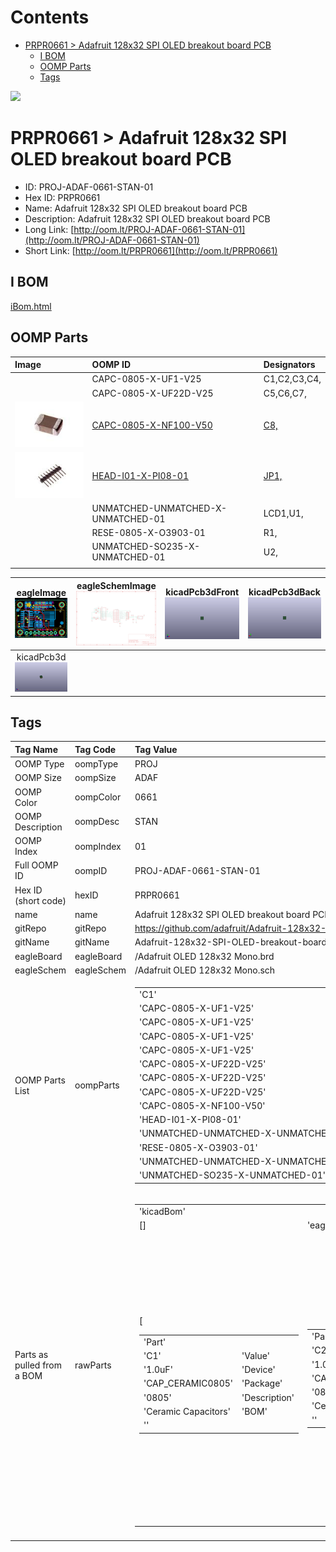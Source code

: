 



Contents
========

* [PRPR0661 > Adafruit 128x32 SPI OLED breakout board PCB](#prpr0661--adafruit-128x32-spi-oled-breakout-board-pcb)
	* [I BOM](#i-bom)
	* [OOMP Parts](#oomp-parts)
	* [Tags](#tags)
  
![][im]
# PRPR0661 > Adafruit 128x32 SPI OLED breakout board PCB

- ID: PROJ-ADAF-0661-STAN-01
- Hex ID: PRPR0661
- Name: Adafruit 128x32 SPI OLED breakout board PCB
- Description: Adafruit 128x32 SPI OLED breakout board PCB
- Long Link: [http://oom.lt/PROJ-ADAF-0661-STAN-01](http://oom.lt/PROJ-ADAF-0661-STAN-01)
- Short Link: [http://oom.lt/PRPR0661](http://oom.lt/PRPR0661)

## I BOM
  
[iBom.html](https://htmlpreview.github.io/?https://github.com/oomlout/oomlout_OOMP_projects/blob/main/PROJ/ADAF/0661/STAN/01ibom.html)
## OOMP Parts
  

|Image|OOMP ID|Designators|
| :--- | :--- | :--- |
|![]()|CAPC-0805-X-UF1-V25|C1,C2,C3,C4,|
|![]()|CAPC-0805-X-UF22D-V25|C5,C6,C7,|
|[![](https://raw.githubusercontent.com/oomlout/oomlout_OOMP_parts_V2/main/CAPC/0805/X/NF100/V50/image_140.jpg)](https://github.com/oomlout/oomlout_OOMP_parts_V2/tree/main/CAPC/0805/X/NF100/V50/)|[CAPC-0805-X-NF100-V50](https://github.com/oomlout/oomlout_OOMP_parts_V2/tree/main/CAPC/0805/X/NF100/V50/)|[C8,](https://github.com/oomlout/oomlout_OOMP_parts_V2/tree/main/CAPC/0805/X/NF100/V50/)|
|[![](https://raw.githubusercontent.com/oomlout/oomlout_OOMP_parts_V2/main/HEAD/I01/X/PI08/01/image_140.jpg)](https://github.com/oomlout/oomlout_OOMP_parts_V2/tree/main/HEAD/I01/X/PI08/01/)|[HEAD-I01-X-PI08-01](https://github.com/oomlout/oomlout_OOMP_parts_V2/tree/main/HEAD/I01/X/PI08/01/)|[JP1,](https://github.com/oomlout/oomlout_OOMP_parts_V2/tree/main/HEAD/I01/X/PI08/01/)|
|![]()|UNMATCHED-UNMATCHED-X-UNMATCHED-01|LCD1,U1,|
|![]()|RESE-0805-X-O3903-01|R1,|
|![]()|UNMATCHED-SO235-X-UNMATCHED-01|U2,|
||||
  

|eagleImage<br>[![](https://raw.githubusercontent.com/oomlout/oomlout_OOMP_projects_V2/main/PROJ/ADAF/0661/STAN/01/eagleImage_140.png)](https://github.com/oomlout/oomlout_OOMP_projects_V2/tree/main/PROJ/ADAF/0661/STAN/01/eagleImage.png)|eagleSchemImage<br>[![](https://raw.githubusercontent.com/oomlout/oomlout_OOMP_projects_V2/main/PROJ/ADAF/0661/STAN/01/eagleSchemImage_140.png)](https://github.com/oomlout/oomlout_OOMP_projects_V2/tree/main/PROJ/ADAF/0661/STAN/01/eagleSchemImage.png)|kicadPcb3dFront<br>[![](https://raw.githubusercontent.com/oomlout/oomlout_OOMP_projects_V2/main/PROJ/ADAF/0661/STAN/01/kicadPcb3dFront_140.png)](https://github.com/oomlout/oomlout_OOMP_projects_V2/tree/main/PROJ/ADAF/0661/STAN/01/kicadPcb3dFront.png)|kicadPcb3dBack<br>[![](https://raw.githubusercontent.com/oomlout/oomlout_OOMP_projects_V2/main/PROJ/ADAF/0661/STAN/01/kicadPcb3dBack_140.png)](https://github.com/oomlout/oomlout_OOMP_projects_V2/tree/main/PROJ/ADAF/0661/STAN/01/kicadPcb3dBack.png)|
| :---: | :---: | :---: | :---: |
|kicadPcb3d<br>[![](https://raw.githubusercontent.com/oomlout/oomlout_OOMP_projects_V2/main/PROJ/ADAF/0661/STAN/01/kicadPcb3d_140.png)](https://github.com/oomlout/oomlout_OOMP_projects_V2/tree/main/PROJ/ADAF/0661/STAN/01/kicadPcb3d.png)||||

## Tags
  

|Tag Name|Tag Code|Tag Value|
| :--- | :--- | :--- |
|OOMP Type|oompType|PROJ|
|OOMP Size|oompSize|ADAF|
|OOMP Color|oompColor|0661|
|OOMP Description|oompDesc|STAN|
|OOMP Index|oompIndex|01|
|Full OOMP ID|oompID|PROJ-ADAF-0661-STAN-01|
|Hex ID (short code)|hexID|PRPR0661|
|name|name|Adafruit 128x32 SPI OLED breakout board PCB|
|gitRepo|gitRepo|https://github.com/adafruit/Adafruit-128x32-SPI-OLED-breakout-board-PCB|
|gitName|gitName|Adafruit-128x32-SPI-OLED-breakout-board-PCB|
|eagleBoard|eagleBoard|/Adafruit OLED 128x32 Mono.brd|
|eagleSchem|eagleSchem|/Adafruit OLED 128x32 Mono.sch|
|OOMP Parts List|oompParts|<table><tr><td>'C1'</td></tr><tr><td> 'CAPC-0805-X-UF1-V25'</td><td> 'C2'</td></tr><tr><td> 'CAPC-0805-X-UF1-V25'</td><td> 'C3'</td></tr><tr><td> 'CAPC-0805-X-UF1-V25'</td><td> 'C4'</td></tr><tr><td> 'CAPC-0805-X-UF1-V25'</td><td> 'C5'</td></tr><tr><td> 'CAPC-0805-X-UF22D-V25'</td><td> 'C6'</td></tr><tr><td> 'CAPC-0805-X-UF22D-V25'</td><td> 'C7'</td></tr><tr><td> 'CAPC-0805-X-UF22D-V25'</td><td> 'C8'</td></tr><tr><td> 'CAPC-0805-X-NF100-V50'</td><td> 'JP1'</td></tr><tr><td> 'HEAD-I01-X-PI08-01'</td><td> 'LCD1'</td></tr><tr><td> 'UNMATCHED-UNMATCHED-X-UNMATCHED-01'</td><td> 'R1'</td></tr><tr><td> 'RESE-0805-X-O3903-01'</td><td> 'U1'</td></tr><tr><td> 'UNMATCHED-UNMATCHED-X-UNMATCHED-01'</td><td> 'U2'</td></tr><tr><td> 'UNMATCHED-SO235-X-UNMATCHED-01'</td></tr></table>|
|Parts as pulled from a BOM|rawParts|<table><tr><td>'kicadBom'</td></tr><tr><td> []</td><td> 'eagleBom'</td></tr><tr><td> [<table><tr><td>'Part'</td></tr><tr><td> 'C1'</td><td> 'Value'</td></tr><tr><td> '1.0uF'</td><td> 'Device'</td></tr><tr><td> 'CAP_CERAMIC0805'</td><td> 'Package'</td></tr><tr><td> '0805'</td><td> 'Description'</td></tr><tr><td> 'Ceramic Capacitors'</td><td> 'BOM'</td></tr><tr><td> ''</td></tr></table></td><td> <table><tr><td>'Part'</td></tr><tr><td> 'C2'</td><td> 'Value'</td></tr><tr><td> '1.0uF'</td><td> 'Device'</td></tr><tr><td> 'CAP_CERAMIC0805'</td><td> 'Package'</td></tr><tr><td> '0805'</td><td> 'Description'</td></tr><tr><td> 'Ceramic Capacitors'</td><td> 'BOM'</td></tr><tr><td> ''</td></tr></table></td><td> <table><tr><td>'Part'</td></tr><tr><td> 'C3'</td><td> 'Value'</td></tr><tr><td> '1.0uF'</td><td> 'Device'</td></tr><tr><td> 'CAP_CERAMIC0805'</td><td> 'Package'</td></tr><tr><td> '0805'</td><td> 'Description'</td></tr><tr><td> 'Ceramic Capacitors'</td><td> 'BOM'</td></tr><tr><td> ''</td></tr></table></td><td> <table><tr><td>'Part'</td></tr><tr><td> 'C4'</td><td> 'Value'</td></tr><tr><td> '1.0uF'</td><td> 'Device'</td></tr><tr><td> 'CAP_CERAMIC0805'</td><td> 'Package'</td></tr><tr><td> '0805'</td><td> 'Description'</td></tr><tr><td> 'Ceramic Capacitors'</td><td> 'BOM'</td></tr><tr><td> ''</td></tr></table></td><td> <table><tr><td>'Part'</td></tr><tr><td> 'C5'</td><td> 'Value'</td></tr><tr><td> '2.2uF'</td><td> 'Device'</td></tr><tr><td> 'CAP_CERAMIC0805'</td><td> 'Package'</td></tr><tr><td> '0805'</td><td> 'Description'</td></tr><tr><td> 'Ceramic Capacitors'</td><td> 'BOM'</td></tr><tr><td> ''</td></tr></table></td><td> <table><tr><td>'Part'</td></tr><tr><td> 'C6'</td><td> 'Value'</td></tr><tr><td> '2.2uF'</td><td> 'Device'</td></tr><tr><td> 'CAP_CERAMIC0805'</td><td> 'Package'</td></tr><tr><td> '0805'</td><td> 'Description'</td></tr><tr><td> 'Ceramic Capacitors'</td><td> 'BOM'</td></tr><tr><td> ''</td></tr></table></td><td> <table><tr><td>'Part'</td></tr><tr><td> 'C7'</td><td> 'Value'</td></tr><tr><td> '2.2uF'</td><td> 'Device'</td></tr><tr><td> 'CAP_CERAMIC0805'</td><td> 'Package'</td></tr><tr><td> '0805'</td><td> 'Description'</td></tr><tr><td> 'Ceramic Capacitors'</td><td> 'BOM'</td></tr><tr><td> ''</td></tr></table></td><td> <table><tr><td>'Part'</td></tr><tr><td> 'C8'</td><td> 'Value'</td></tr><tr><td> '0.1uF'</td><td> 'Device'</td></tr><tr><td> 'CAP_CERAMIC0805'</td><td> 'Package'</td></tr><tr><td> '0805'</td><td> 'Description'</td></tr><tr><td> 'Ceramic Capacitors'</td><td> 'BOM'</td></tr><tr><td> ''</td></tr></table></td><td> <table><tr><td>'Part'</td></tr><tr><td> 'JP1'</td><td> 'Value'</td></tr><tr><td> ''</td><td> 'Device'</td></tr><tr><td> 'HEADER-1X876MIL'</td><td> 'Package'</td></tr><tr><td> '1X08_ROUND_76'</td><td> 'Description'</td></tr><tr><td> 'PIN HEADER'</td><td> 'BOM'</td></tr><tr><td> ''</td></tr></table></td><td> <table><tr><td>'Part'</td></tr><tr><td> 'LCD1'</td><td> 'Value'</td></tr><tr><td> 'UG-2832HSWEG04'</td><td> 'Device'</td></tr><tr><td> 'OLED_UG-2832HSWEG04WRAPAROUND'</td><td> 'Package'</td></tr><tr><td> 'UG-2832HSWEG04_WRAPAROUND'</td><td> 'Description'</td></tr><tr><td> '128x32 SPI 0.91 Monochrome OLED Display'</td><td> 'BOM'</td></tr><tr><td> ''</td></tr></table></td><td> <table><tr><td>'Part'</td></tr><tr><td> 'R1'</td><td> 'Value'</td></tr><tr><td> '390K'</td><td> 'Device'</td></tr><tr><td> 'RESISTOR0805'</td><td> 'Package'</td></tr><tr><td> '0805'</td><td> 'Description'</td></tr><tr><td> 'Resistors'</td><td> 'BOM'</td></tr><tr><td> ''</td></tr></table></td><td> <table><tr><td>'Part'</td></tr><tr><td> 'U$2'</td><td> 'Value'</td></tr><tr><td> 'MOUNTINGHOLE2.0'</td><td> 'Device'</td></tr><tr><td> 'MOUNTINGHOLE2.0'</td><td> 'Package'</td></tr><tr><td> 'MOUNTINGHOLE_2.0_PLATED'</td><td> 'Description'</td></tr><tr><td> 'Mounting Hole'</td><td> 'BOM'</td></tr><tr><td> ''</td></tr></table></td><td> <table><tr><td>'Part'</td></tr><tr><td> 'U$3'</td><td> 'Value'</td></tr><tr><td> 'MOUNTINGHOLE2.0'</td><td> 'Device'</td></tr><tr><td> 'MOUNTINGHOLE2.0'</td><td> 'Package'</td></tr><tr><td> 'MOUNTINGHOLE_2.0_PLATED'</td><td> 'Description'</td></tr><tr><td> 'Mounting Hole'</td><td> 'BOM'</td></tr><tr><td> ''</td></tr></table></td><td> <table><tr><td>'Part'</td></tr><tr><td> 'U$4'</td><td> 'Value'</td></tr><tr><td> 'MOUNTINGHOLE2.0'</td><td> 'Device'</td></tr><tr><td> 'MOUNTINGHOLE2.0'</td><td> 'Package'</td></tr><tr><td> 'MOUNTINGHOLE_2.0_PLATED'</td><td> 'Description'</td></tr><tr><td> 'Mounting Hole'</td><td> 'BOM'</td></tr><tr><td> ''</td></tr></table></td><td> <table><tr><td>'Part'</td></tr><tr><td> 'U$5'</td><td> 'Value'</td></tr><tr><td> 'MOUNTINGHOLE2.0'</td><td> 'Device'</td></tr><tr><td> 'MOUNTINGHOLE2.0'</td><td> 'Package'</td></tr><tr><td> 'MOUNTINGHOLE_2.0_PLATED'</td><td> 'Description'</td></tr><tr><td> 'Mounting Hole'</td><td> 'BOM'</td></tr><tr><td> ''</td></tr></table></td><td> <table><tr><td>'Part'</td></tr><tr><td> 'U$6'</td><td> 'Value'</td></tr><tr><td> 'FIDUCIAL'</td><td> 'Device'</td></tr><tr><td> 'FIDUCIAL'</td><td> 'Package'</td></tr><tr><td> 'FIDUCIAL_1MM'</td><td> 'Description'</td></tr><tr><td> 'For use by pick and place machines to calibrate the vision/machine</td><td> 1mm'</td><td> 'BOM'</td></tr><tr><td> ''</td></tr></table></td><td> <table><tr><td>'Part'</td></tr><tr><td> 'U$7'</td><td> 'Value'</td></tr><tr><td> 'FIDUCIAL'</td><td> 'Device'</td></tr><tr><td> 'FIDUCIAL'</td><td> 'Package'</td></tr><tr><td> 'FIDUCIAL_1MM'</td><td> 'Description'</td></tr><tr><td> 'For use by pick and place machines to calibrate the vision/machine</td><td> 1mm'</td><td> 'BOM'</td></tr><tr><td> ''</td></tr></table></td><td> <table><tr><td>'Part'</td></tr><tr><td> 'U1'</td><td> 'Value'</td></tr><tr><td> '74HC4050D'</td><td> 'Device'</td></tr><tr><td> '74HC4050D'</td><td> 'Package'</td></tr><tr><td> 'SOIC16'</td><td> 'Description'</td></tr><tr><td> '6-channel level shifter'</td><td> 'BOM'</td></tr><tr><td> ''</td></tr></table></td><td> <table><tr><td>'Part'</td></tr><tr><td> 'U2'</td><td> 'Value'</td></tr><tr><td> ''</td><td> 'Device'</td></tr><tr><td> 'VREG_SOT23-5'</td><td> 'Package'</td></tr><tr><td> 'SOT23-5'</td><td> 'Description'</td></tr><tr><td> 'SOT23-5 Fixed Voltage Regulators'</td><td> 'BOM'</td></tr><tr><td> ''</td></tr></table>]</td></tr></table>|
||||



[im]: kicadPcb3d_450.png
